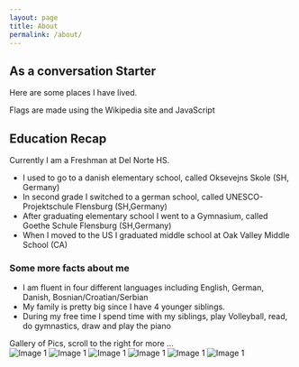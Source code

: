 ```yaml
---
layout: page
title: About
permalink: /about/
---
```



## As a conversation Starter 
Here are some places I have lived.

<comment>
Flags are made using the Wikipedia site and JavaScript
</comment>

<style>
    /* Style looks pretty compact, 
       - grid-container and grid-item are referenced the code 
    */
    .grid-container {
        display: grid;
        grid-template-columns: repeat(auto-fill, minmax(150px, 1fr)); /* Dynamic columns */
        gap: 10px;
    }
    .grid-item {
        text-align: center;
    }
    .grid-item img {
        width: 100%;
        height: 100px; /* Fixed height for uniformity */
        object-fit: contain; /* Ensure the image fits within the fixed height */
    }
    .grid-item p {
        margin: 5px 0; /* Add some margin for spacing */
    }
</style>

<!-- This grid_container class is used by CSS styling and the id is used by JavaScript connection -->
<div class="grid-container" id="grid_container">
    <!-- content will be added here by JavaScript -->
</div>

<script>
    // 1. Make a connection to the HTML container defined in the HTML div
    var container = document.getElementById("grid_container"); // This container connects to the HTML div

    // 2. Define a JavaScript object for our http source and our data rows for the Living in the World grid
    var http_source = "https://upload.wikimedia.org/wikipedia/commons/";
    var living_in_the_world = [
        {"flag": "0/01/Flag_of_California.svg", "greeting": "Hi", "description": "California - where I live right now"},
        {"flag": "b/ba/Flag_of_Germany.svg", "greeting": "Hallo", "description": "Germany - 13 years"},
        {"flag": "9/9c/Flag_of_Denmark.svg", "greeting": "Hej", "description": "Denmark - where my relatives live"},
        {"flag": "b/bf/Flag_of_Bosnia_and_Herzegovina.svg", "greeting": "Ćao", "description": "Bosnia and Herzegovina - where my parents are originally from"},
    ]; 
    
    // 3a. Consider how to update style count for size of container
    // The grid-template-columns has been defined as dynamic with auto-fill and minmax

    // 3b. Build grid items inside of our container for each row of data
    for (const location of living_in_the_world) {
        // Create a "div" with "class grid-item" for each row
        var gridItem = document.createElement("div");
        gridItem.className = "grid-item";  // This class name connects the gridItem to the CSS style elements
        // Add "img" HTML tag for the flag
        var img = document.createElement("img");
        img.src = http_source + location.flag; // concatenate the source and flag
        img.alt = location.flag + " Flag"; // add alt text for accessibility

        // Add "p" HTML tag for the description
        var description = document.createElement("p");
        description.textContent = location.description; // extract the description

        // Add "p" HTML tag for the greeting
        var greeting = document.createElement("p");
        greeting.textContent = location.greeting;  // extract the greeting

        // Append img and p HTML tags to the grid item DIV
        gridItem.appendChild(img);
        gridItem.appendChild(description);
        gridItem.appendChild(greeting);

        // Append the grid item DIV to the container DIV
        container.appendChild(gridItem);
    }
</script>

## Education Recap

Currently I am a Freshman at Del Norte HS.
- I used to go to a danish elementary school, called Oksevejns Skole (SH, Germany)
- In second grade I switched to a german school, called UNESCO-Projektschule Flensburg (SH,Germany)
- After graduating elementary school I went to a Gymnasium, called Goethe Schule Flensburg (SH,Germany)
- When I moved to the US I graduated middle school at Oak Valley Middle School (CA)

### Some more facts about me
- I am fluent in four different languages including English, German, Danish, Bosnian/Croatian/Serbian
- My family is pretty big since I have 4 younger siblings.
- During my free time I spend time with my siblings, play Volleyball, read, do gymnastics, draw and play the piano

<comment>
Gallery of Pics, scroll to the right for more ...
</comment>
<div class="image-gallery">
  <img src="{{site.baseurl}}/images/about/IMG_3913.heic" alt="Image 1">
  <img src="{{site.baseurl}}/images/about/C3BB6740-59FC-4445-BEC2-4F256363FB58.jpg" alt="Image 1">
  <img src="{{site.baseurl}}/images/about/IMG_3404.PNG" alt="Image 1">
  <img src="{{site.baseurl}}/images/about/IMG_3257.HEIC" alt="Image 1">
  <img src="{{site.baseurl}}/images/about/IMG_2828.PNG" alt="Image 1">
  <img src="{{site.baseurl}}/images/about/2ab5473e-dbfb-41b2-91c7-184135d8658c.jpg" alt="Image 1">